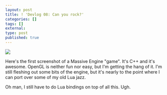 ```yaml
---
layout: post
title: ! 'Devlog 08: Can you rock?'
categories: []
tags: []
external:
type: post
published: true
---
```


![](http://static.squarespace.com/static/5008d3c6c4aa6450352d944f/5008dbcce4b0d0f89531ae7e/519fbb62e4b05327e361594e/1369422697604/Screen%20Shot%202013-05-24%20at%2015.09.34%20.png.34%20.png?format=original)

Here's the first screenshot of a Massive Engine "game". It's C++ and it's awesome. OpenGL is neither fun nor easy, but I'm getting the hang of it. I'm still fleshing out some bits of the engine, but it's nearly to the point where I can port over some of my old Lua jazz.

Oh man, I still have to do Lua bindings on top of all this. Ugh.
